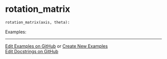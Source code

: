 # <a id="McUtils.Numputils.TransformationMatrices.rotation_matrix">rotation_matrix</a>

```python
rotation_matrix(axis, theta): 
```


Examples: 


___

[Edit Examples on GitHub](https://github.com/McCoyGroup/References/edit/gh-pages/Documentation/examples/McUtils/Numputils/TransformationMatrices/rotation_matrix.md) or 
[Create New Examples](https://github.com/McCoyGroup/References/new/gh-pages/?filename=Documentation/examples/McUtils/Numputils/TransformationMatrices/rotation_matrix.md) <br/>
[Edit Docstrings on GitHub](https://github.com/McCoyGroup/McUtils/edit/master/Numputils/TransformationMatrices.py?message=Update%20Docs)